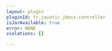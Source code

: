```yaml
---
layout: plugin
pluginId: fr.javatic.jboss-controller
isJarAvailable: true
error: NONE
violations: []

---
```

